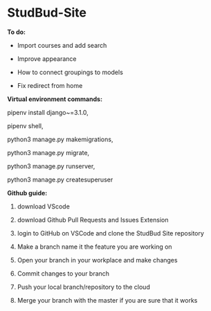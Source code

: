 # StudBud-Site

<b>To do:</b>

- Import courses and add search

- Improve appearance

- How to connect groupings to models

- Fix redirect from home

<b>Virtual environment commands: </b>

pipenv install django~=3.1.0,

pipenv shell, 

python3 manage.py makemigrations, 

python3 manage.py migrate, 

python3 manage.py runserver, 

python3 manage.py createsuperuser 

<b>Github guide: </b>

1. download VScode

2. download Github Pull Requests and Issues Extension

3. login to GitHub on VSCode and clone the StudBud Site repository

4. Make a branch name it the feature you are working on

5. Open your branch in your workplace and make changes

6. Commit changes to your branch

7. Push your local branch/repository to the cloud

8. Merge your branch with the master if you are sure that it works

